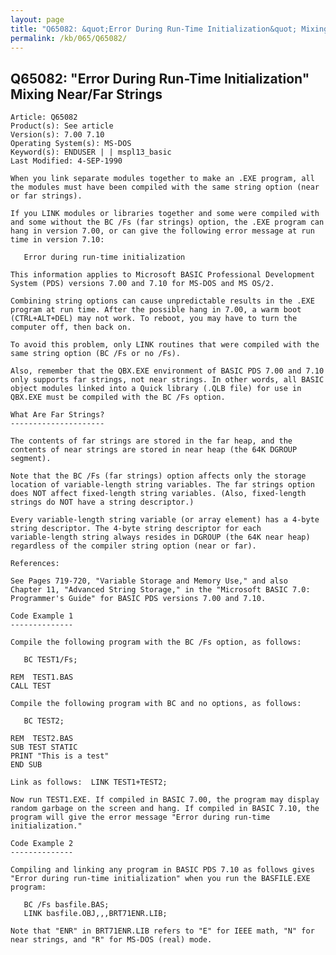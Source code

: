 ```yaml
---
layout: page
title: "Q65082: &quot;Error During Run-Time Initialization&quot; Mixing Near/Far Strings"
permalink: /kb/065/Q65082/
---
```


## Q65082: &quot;Error During Run-Time Initialization&quot; Mixing Near/Far Strings

	Article: Q65082
	Product(s): See article
	Version(s): 7.00 7.10
	Operating System(s): MS-DOS
	Keyword(s): ENDUSER | | mspl13_basic
	Last Modified: 4-SEP-1990
	
	When you link separate modules together to make an .EXE program, all
	the modules must have been compiled with the same string option (near
	or far strings).
	
	If you LINK modules or libraries together and some were compiled with
	and some without the BC /Fs (far strings) option, the .EXE program can
	hang in version 7.00, or can give the following error message at run
	time in version 7.10:
	
	   Error during run-time initialization
	
	This information applies to Microsoft BASIC Professional Development
	System (PDS) versions 7.00 and 7.10 for MS-DOS and MS OS/2.
	
	Combining string options can cause unpredictable results in the .EXE
	program at run time. After the possible hang in 7.00, a warm boot
	(CTRL+ALT+DEL) may not work. To reboot, you may have to turn the
	computer off, then back on.
	
	To avoid this problem, only LINK routines that were compiled with the
	same string option (BC /Fs or no /Fs).
	
	Also, remember that the QBX.EXE environment of BASIC PDS 7.00 and 7.10
	only supports far strings, not near strings. In other words, all BASIC
	object modules linked into a Quick library (.QLB file) for use in
	QBX.EXE must be compiled with the BC /Fs option.
	
	What Are Far Strings?
	---------------------
	
	The contents of far strings are stored in the far heap, and the
	contents of near strings are stored in near heap (the 64K DGROUP
	segment).
	
	Note that the BC /Fs (far strings) option affects only the storage
	location of variable-length string variables. The far strings option
	does NOT affect fixed-length string variables. (Also, fixed-length
	strings do NOT have a string descriptor.)
	
	Every variable-length string variable (or array element) has a 4-byte
	string descriptor. The 4-byte string descriptor for each
	variable-length string always resides in DGROUP (the 64K near heap)
	regardless of the compiler string option (near or far).
	
	References:
	
	See Pages 719-720, "Variable Storage and Memory Use," and also
	Chapter 11, "Advanced String Storage," in the "Microsoft BASIC 7.0:
	Programmer's Guide" for BASIC PDS versions 7.00 and 7.10.
	
	Code Example 1
	--------------
	
	Compile the following program with the BC /Fs option, as follows:
	
	   BC TEST1/Fs;
	
	REM  TEST1.BAS
	CALL TEST
	
	Compile the following program with BC and no options, as follows:
	
	   BC TEST2;
	
	REM  TEST2.BAS
	SUB TEST STATIC
	PRINT "This is a test"
	END SUB
	
	Link as follows:  LINK TEST1+TEST2;
	
	Now run TEST1.EXE. If compiled in BASIC 7.00, the program may display
	random garbage on the screen and hang. If compiled in BASIC 7.10, the
	program will give the error message "Error during run-time
	initialization."
	
	Code Example 2
	--------------
	
	Compiling and linking any program in BASIC PDS 7.10 as follows gives
	"Error during run-time initialization" when you run the BASFILE.EXE
	program:
	
	   BC /Fs basfile.BAS;
	   LINK basfile.OBJ,,,BRT71ENR.LIB;
	
	Note that "ENR" in BRT71ENR.LIB refers to "E" for IEEE math, "N" for
	near strings, and "R" for MS-DOS (real) mode.
